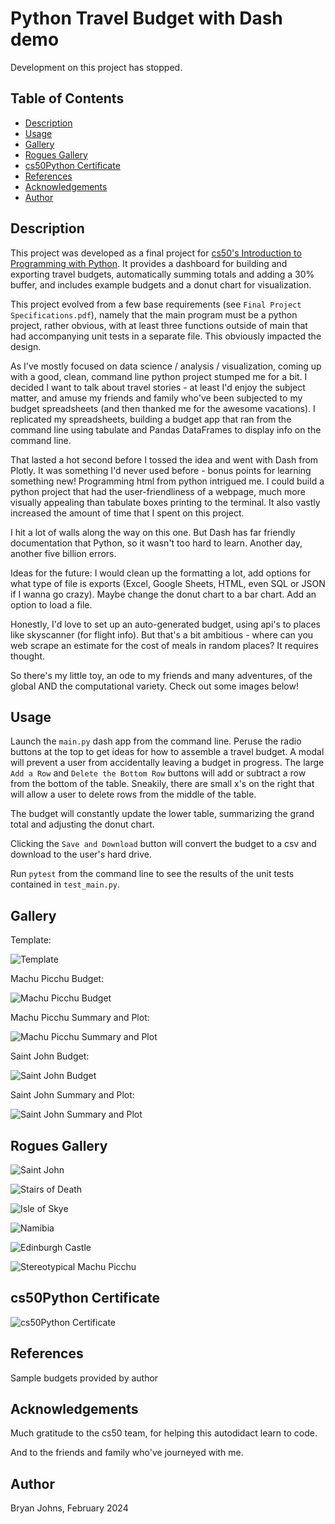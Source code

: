 # Python Travel Budget with Dash demo

Development on this project has stopped.

## Table of Contents

- [Description](#description)
- [Usage](#usage)
- [Gallery](#gallery)
- [Rogues Gallery](#rogues-gallery)
- [cs50Python Certificate](#cs50Python-Certificate)
- [References](#references)
- [Acknowledgements](#acknowledgements)
- [Author](#author)

## Description

This project was developed as a final project for [cs50's Introduction to Programming with Python](https://cs50.harvard.edu/python/2022/weeks/0/). It provides a dashboard for building and exporting travel budgets, automatically summing totals and adding a 30% buffer, and includes example budgets and a donut chart for visualization.

This project evolved from a few base requirements (see `Final Project Specifications.pdf`), namely that the main program must be a python project, rather obvious, with at least three functions outside of main that had accompanying unit tests in a separate file. This obviously impacted the design.

As I've mostly focused on data science / analysis / visualization, coming up with a good, clean, command line python project stumped me for a bit. I decided I want to talk about travel stories - at least I'd enjoy the subject matter, and amuse my friends and family who've been subjected to my budget spreadsheets (and then thanked me for the awesome vacations). I replicated my spreadsheets, building a budget app that ran from the command line using tabulate and Pandas DataFrames to display info on the command line.

That lasted a hot second before I tossed the idea and went with Dash from Plotly. It was something I'd never used before - bonus points for learning something new! Programming html from python intrigued me. I could build a python project that had the user-friendliness of a webpage, much more visually appealing than tabulate boxes printing to the terminal. It also vastly increased the amount of time that I spent on this project.

I hit a lot of walls along the way on this one. But Dash has far friendly documentation that Python, so it wasn't too hard to learn. Another day, another five billion errors.

Ideas for the future: I would clean up the formatting a lot, add options for what type of file is exports (Excel, Google Sheets, HTML, even SQL or JSON if I wanna go crazy). Maybe change the donut chart to a bar chart. Add an option to load a file.

Honestly, I'd love to set up an auto-generated budget, using api's to places like skyscanner (for flight info). But that's a bit ambitious - where can you web scrape an estimate for the cost of meals in random places? It requires thought.

So there's my little toy, an ode to my friends and many adventures, of the global AND the computational variety. Check out some images below!

## Usage

Launch the `main.py` dash app from the command line. Peruse the radio buttons at the top to get ideas for how to assemble a travel budget. A modal will prevent a user from accidentally leaving a budget in progress. The large `Add a Row` and `Delete the Bottom Row` buttons will add or subtract a row from the bottom of the table. Sneakily, there are small x's on the right that will allow a user to delete rows from the middle of the table.

The budget will constantly update the lower table, summarizing the grand total and adjusting the donut chart.

Clicking the `Save and Download` button will convert the budget to a csv and download to the user's hard drive.

Run `pytest` from the command line to see the results of the unit tests contained in `test_main.py`.

## Gallery

Template:

![Template](./assets/images/template.png)

Machu Picchu Budget:

![Machu Picchu Budget](./assets/images/machu_picchu.png)

Machu Picchu Summary and Plot:

![Machu Picchu Summary and Plot](./assets/images/machu_picchu_graph.png)

Saint John Budget:

![Saint John Budget](./assets/images/STJ_weekend.png)

Saint John Summary and Plot:

![Saint John Summary and Plot](./assets/images/STJ_weekend_graph.png)

## Rogues Gallery

![Saint John](./assets/images/STJ%20goofy.jpg)

![Stairs of Death](./assets/images/mp%20stairs%20of%20death.jpg)

![Isle of Skye](./assets/images/Isle%20of%20Skye.jpg)

![Namibia](./assets/images/Namibia.jpg)

![Edinburgh Castle](./assets/images/Edinburgh%20Castle.jpg)

![Stereotypical Machu Picchu](./assets/images/mp.HEIC)

## cs50Python Certificate

![cs50Python Certificate](./assets/johns_bryan_CS50P_certificate.png)

## References

Sample budgets provided by author

## Acknowledgements

Much gratitude to the cs50 team, for helping this autodidact learn to code.

And to the friends and family who've journeyed with me.

## Author

Bryan Johns, February 2024
